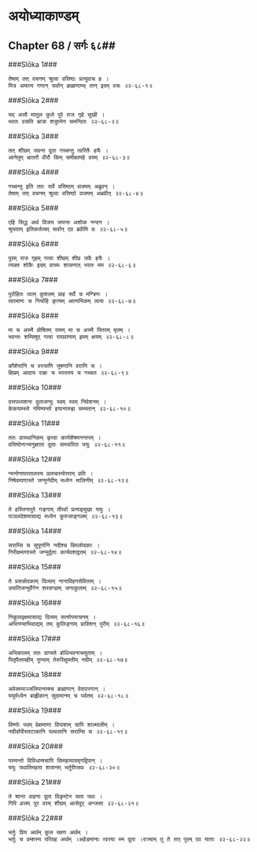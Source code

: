 अयोध्याकाण्डम्
===============================


## Chapter 68  / सर्गः ६८##


###Slōka 1###


    तेषाम् तत् वचनम् श्रुत्वा वसिष्ठः प्रत्युवाच ह ।
    मित्र अमात्य गणान् सर्वान् ब्राह्मणाम्स् तान् इदम् वचः ॥२-६८-१॥


###Slōka 2###


    यद् असौ मातुल कुले पुरे राज गृहे सुखी ।
    भरतः वसति भ्रात्रा शत्रुघ्नेन समन्वितः ॥२-६८-२॥


###Slōka 3###


    तत् शीघ्रम् जवना दूता गच्चन्तु त्वरितैः हयैः ।
    आनेतुम् भ्रातरौ वीरौ किम् समीक्षामहे वयम् ॥२-६८-३॥


###Slōka 4###


    गच्चन्तु इति ततः सर्वे वसिष्ठम् वाक्यम् अब्रुवन् ।
    तेषाम् तत् वचनम् श्रुत्वा वसिष्ठो वाक्यम् अब्रवीत् ॥२-६८-४॥


###Slōka 5###


    एहि सिद्ध अर्थ विजय जयन्त अशोक नन्दन ।
    श्रूयताम् इतिकर्तव्यम् सर्वान् एव ब्रवीमि वः ॥२-६८-५॥


###Slōka 6###


    पुरम् राज गृहम् गत्वा शीघ्रम् शीघ्र जवैः हयैः ।
    त्यक्त शोकैः इदम् वाच्यः शासनात् भरतः मम ॥२-६८-६॥


###Slōka 7###


    पुरोहितः त्वाम् कुशलम् प्राह सर्वे च मन्त्रिणः ।
    त्वरमाणः च निर्याहि कृत्यम् आत्ययिकम् त्वया ॥२-६८-७॥


###Slōka 8###


    मा च अस्मै प्रोषितम् रामम् मा च अस्मै पितरम् मृतम् ।
    भवन्तः शम्सिषुर् गत्वा राघवाणाम् इमम् क्षयम् ॥२-६८-८॥


###Slōka 9###


    कौशेयानि च वस्त्राणि भूषणानि वराणि च ।
    क्षिप्रम् आदाय राज्ञः च भरतस्य च गच्चत ॥२-६८-९॥


###Slōka 10###


    दत्तपथ्यशना दूताजग्मुः स्वम् स्वम् निवेशनम् ।
    केकयाम्स्ते गमिष्यन्तो हयानारुह्य सम्मतान् ॥२-६८-१०॥


###Slōka 11###


    ततः प्रास्थानिकम् कृत्वा कार्यशेषमनन्तरम् ।
    वसिष्ठेनाभ्यनुज्ञाता दूताः सम्त्वरिता ययुः ॥२-६८-११॥


###Slōka 12###


    न्यन्तेनापरतालस्य प्रलम्बस्योत्तरम् प्रति ।
    निषेवमाणास्ते जग्मुर्नदीम् मध्येन मालिनीम् ॥२-६८-१२॥


###Slōka 13###


    ते हस्तिनापुरे गङ्गाम् तीर्त्वा प्रत्यङ्मुखा ययुः ।
    पाञलदेशमासाद्य मध्येन कुरुजाङ्गलम् ॥२-६८-१३॥


###Slōka 14###


    सराम्सि च सुपूर्णानि नदीश्च विमलोदकाः ।
    निरीक्षमाणास्ते जग्मुर्दूताः कार्यवशाद्द्रुतम् ॥२-६८-१४॥


###Slōka 15###


    ते प्रसन्नोदकाम् दिव्याम् नानाविहगसेविताम् ।
    उपातिजग्मुर्वेगेन शरदण्डाम् जनाकुलाम् ॥२-६८-१५॥


###Slōka 16###


    निकूलवृक्षमासाद्य दिव्यम् सत्योपयाचनम् ।
    अभिगम्याभिवाद्यम् तम् कुलिङ्गाम् प्राविशन् पुरीम् ॥२-६८-१६॥


###Slōka 17###


    अभिकालम् ततः प्राप्यते बोधिभवनाच्च्युताम् ।
    पितृपैतामहीम् पुण्याम् तेरुरिक्षुमतीम् नदीम् ॥२-६८-१७॥


###Slōka 18###


    अवेक्स्याञ्जलिपानाम्श्च ब्राह्मणान् वेदपारगान् ।
    ययुर्मध्येन बाह्लीकान् सुदामानम् च पर्वतम् ॥२-६८-१८॥


###Slōka 19###


    विष्णोः पदम् प्रेक्षमाणा विपाशाम् चापि शाल्मालीम् ।
    नदीर्वापीस्तटाकानि पल्वलानि सराम्सि च ॥२-६८-१९॥


###Slōka 20###


    पस्यन्तो विविधाम्श्चापि सिमहव्याग्रमृगद्विपान् ।
    ययुः पथातिमहता शासनम् भर्तुरीप्सवः ॥२-६८-२०॥


###Slōka 21###


    ते श्रान्त वाहना दूता विकृष्टेन सता पथा ।
    गिरि व्रजम् पुर वरम् शीघ्रम् आसेदुर् अन्जसा ॥२-६८-२१॥


###Slōka 22###


    भर्तुः प्रिय अर्थम् कुल रक्षण अर्थम् ।
    भर्तुः च वम्शस्य परिग्रह अर्थम् ।अहेडमानाः त्वरया स्म दूता ।रात्र्याम् तु ते तत् पुरम् एव याताः ॥२-६८-२२॥


